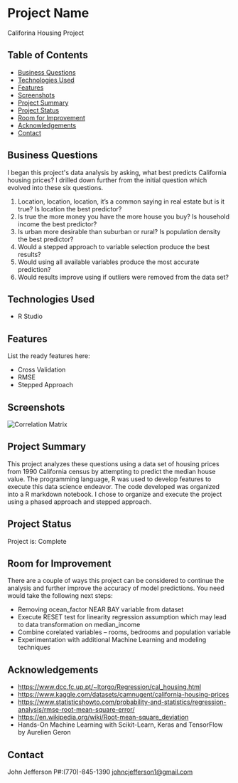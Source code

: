 # Project Name
Califorina Housing Project

## Table of Contents
* [Business Questions](#business-questions)
* [Technologies Used](#technologies-used)
* [Features](#features)
* [Screenshots](#screenshots)
* [Project Summary](#project-summary)
* [Project Status](#project-status)
* [Room for Improvement](#room-for-improvement)
* [Acknowledgements](#acknowledgements)
* [Contact](#contact)
<!-- * [License](#license) -->


## Business Questions
I began this project's data analysis by asking, what best predicts California housing prices?
I drilled down further from the initial question which evolved into these six questions.

1.	Location, location, location, it’s a common saying in real estate but is it true? Is location the best predictor?
2.	Is true the more money you have the more house you buy? Is household income the best predictor?
3.	Is urban more desirable than suburban or rural? Is population density the best predictor?
4.	Would a stepped approach to variable selection produce the best results?
5.	Would using all available variables produce the most accurate prediction?
6.	Would results improve using if outliers were removed from the data set?


## Technologies Used
- R Studio



## Features
List the ready features here:
- Cross Validation
- RMSE 
- Stepped Approach


## Screenshots
![Correlation Matrix](file:///Users/johnjefferson/Downloads/CORR.png)
<!-- If you have screenshots you'd like to share, include them here. -->


## Project Summary 
This project analyzes these questions using a data set of housing prices from 1990 California census by attempting to predict the median house value. The programming language, R was used to develop features to execute this data science endeavor. The code developed was organized into a R markdown notebook. 
I chose to organize and execute the project using a phased approach and stepped approach.


## Project Status
Project is: Complete


## Room for Improvement
There are a couple of ways this project can be considered to continue the analysis and further improve the accuracy of model predictions. You need would take the following next steps:
-	Removing ocean_factor NEAR BAY variable from dataset
- Execute RESET test for linearity regression assumption which may lead to data transformation on median_income
- Combine corelated variables – rooms, bedrooms and population variable 
- Experimentation with additional Machine Learning and modeling techniques


## Acknowledgements
- https://www.dcc.fc.up.pt/~ltorgo/Regression/cal_housing.html
- https://www.kaggle.com/datasets/camnugent/california-housing-prices
- https://www.statisticshowto.com/probability-and-statistics/regression-analysis/rmse-root-mean-square-error/
- https://en.wikipedia.org/wiki/Root-mean-square_deviation
- Hands-On Machine Learning with Scikit-Learn, Keras and TensorFlow by Aurelien Geron



## Contact
John Jefferson 
P#:(770)-845-1390
johncjefferson1@gmail.com

